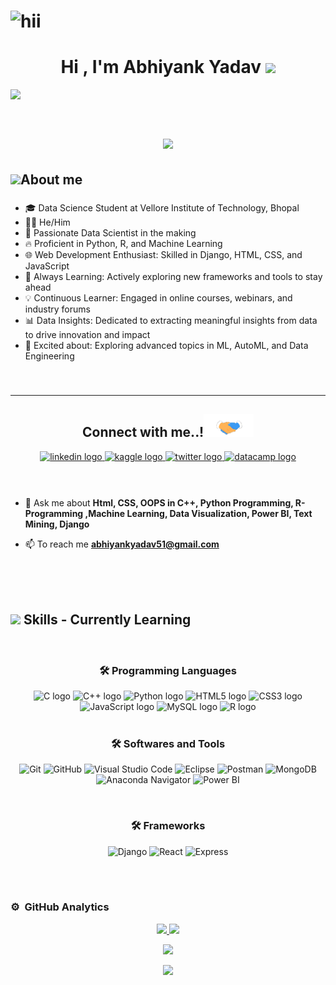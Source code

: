 # ![hii](https://github.com/Abhiyank51/Abhiyank_Yadav/blob/main/Banner.png)


<h1 align="center"><b>Hi ,  I'm Abhiyank Yadav </b><img src="https://media.giphy.com/media/hvRJCLFzcasrR4ia7z/giphy.gif" width="35"></h1>


<img src="https://user-images.githubusercontent.com/73097560/115834477-dbab4500-a447-11eb-908a-139a6edaec5c.gif"><br><br>

<p align="center" style="font-size: 30px;">
  <a href="https://github.com/DenverCoder1/readme-typing-svg">
    <img src="https://readme-typing-svg.herokuapp.com?font=Verdana&color=cyan&size=50&center=true&vCenter=true&width=1200&height=100&lines=Welcome+to+My+Github+Profile!!;Explore+🔎+and+Collaborate+with+me+⚙️">
  </a>
</p>

###

## <img src="https://media2.giphy.com/media/QssGEmpkyEOhBCb7e1/giphy.gif?cid=ecf05e47a0n3gi1bfqntqmob8g9aid1oyj2wr3ds3mg700bl&rid=giphy.gif" width ="25">**About me**



###

- 🎓 Data Science Student at Vellore Institute of Technology, Bhopal  
- 🧑‍💻 He/Him  
- 🌟 Passionate Data Scientist in the making  
- 🔥 Proficient in Python, R, and Machine Learning  
- 🌐 Web Development Enthusiast: Skilled in Django, HTML, CSS, and JavaScript  
- 🚀 Always Learning: Actively exploring new frameworks and tools to stay ahead  
- 💡 Continuous Learner: Engaged in online courses, webinars, and industry forums  
- 📊 Data Insights: Dedicated to extracting meaningful insights from data to drive innovation and impact  
- 🤖 Excited about: Exploring advanced topics in ML, AutoML, and Data Engineering  
  
###

<br>

-----

<h2 align="center"><b>Connect with me..!</b><img src="https://github.com/0xAbdulKhalid/0xAbdulKhalid/raw/main/assets/mdImages/handshake.gif" width ="80"></h2>

<div align="center">
  <a href="https://www.linkedin.com/in/abhiyank-yadav-440b33251" target="_blank">
    <img src="https://img.shields.io/static/v1?message=LinkedIn&logo=linkedin&label=&color=0077B5&logoColor=white&labelColor=&style=for-the-badge" height="25" alt="linkedin logo" />
  </a>
  <a href="https://www.kaggle.com/abhiyankyadav" target="_blank">
    <img src="https://img.shields.io/static/v1?message=Kaggle&logo=kaggle&label=&color=FF0000&logoColor=white&labelColor=&style=for-the-badge" height="25" alt="kaggle logo" />
  </a>
  <a href="https://twitter.com/abhiyanky63468" target="_blank">
    <img src="https://img.shields.io/static/v1?message=Twitter&logo=twitter&label=&color=1DA1F2&logoColor=white&labelColor=&style=for-the-badge" height="25" alt="twitter logo" />
  </a>
  <a href="https://www.datacamp.com/portfolio/abhiyankyadav51" target="_blank">
    <img src="https://img.shields.io/static/v1?message=DataCamp&logo=DataCamp&label=&color=1DA1F2&logoColor=white&labelColor=&style=for-the-badge" height="25" alt="datacamp logo" />
  </a>
</div>

<br>

<br>



###

- 💬 Ask me about **Html, CSS, OOPS in C++, Python Programming, R- Programming ,Machine Learning, Data Visualization, Power BI, Text Mining, Django**

- 📫 To reach me **abhiyankyadav51@gmail.com**

<br>
<br>
<br>

  ## <img src="https://media2.giphy.com/media/QssGEmpkyEOhBCb7e1/giphy.gif?cid=ecf05e47a0n3gi1bfqntqmob8g9aid1oyj2wr3ds3mg700bl&rid=giphy.gif" width ="25"><b> Skills - Currently Learning</b>
<br>


<h3 align="center">🛠 Programming Languages </h3>


 <div align="center">
  <img src="https://img.shields.io/badge/C%20-%232370ED.svg?style=for-the-badge&logo=c&logoColor=white" alt="C logo" />
  <img src="https://img.shields.io/badge/C++%20-%2300599C.svg?style=for-the-badge&logo=c%2B%2B&logoColor=white" alt="C++ logo" />
  <img src="https://img.shields.io/badge/Python%20-%2314354C.svg?style=for-the-badge&logo=python&logoColor=white" alt="Python logo" />
  <img src="https://img.shields.io/badge/html5%20-%23E34F26.svg?style=for-the-badge&logo=html5&logoColor=white" alt="HTML5 logo" />
  <img src="https://img.shields.io/badge/css3%20-%231572B6.svg?style=for-the-badge&logo=css3&logoColor=white" alt="CSS3 logo" />
  <img src="https://img.shields.io/badge/javascript%20-%23F7DF1E.svg?style=for-the-badge&logo=javascript&logoColor=black" alt="JavaScript logo" />
  <img src="https://img.shields.io/badge/mysql%20-%234479A1.svg?style=for-the-badge&logo=mysql&logoColor=white" alt="MySQL logo" />
  <img src="https://img.shields.io/badge/r%20-%231B1F4B.svg?style=for-the-badge&logo=r&logoColor=white" alt="R logo" />
   
</div>

<br>

<h3 align="center">🛠 Softwares and Tools</h3>


<div align="center">
  <p>
    <img src="https://img.shields.io/badge/git-%23F05033.svg?style=for-the-badge&logo=git&logoColor=white" alt="Git" />
    <img src="https://img.shields.io/badge/github-%23121011.svg?style=for-the-badge&logo=github&logoColor=white" alt="GitHub" />
    <img src="https://img.shields.io/badge/Visual%20Studio%20Code-0078d7.svg?style=for-the-badge&logo=visual-studio-code&logoColor=white" alt="Visual Studio Code" />
    <img src="https://img.shields.io/badge/Eclipse-2C2255?style=for-the-badge&logo=eclipse&logoColor=white" alt="Eclipse" />
    <img src="https://img.shields.io/badge/Postman-FF6C37?style=for-the-badge&logo=postman&logoColor=white" alt="Postman" />
    <img src="https://img.shields.io/badge/MongoDB-47A248?style=for-the-badge&logo=mongodb&logoColor=white" alt="MongoDB" />
    <img src="https://img.shields.io/badge/Anaconda-44A833?style=for-the-badge&logo=anaconda&logoColor=white" alt="Anaconda Navigator" />
    <img src="https://img.shields.io/badge/Power%20BI-F2C811?style=for-the-badge&logo=power-bi&logoColor=white" alt="Power BI" />
  </p>
</div>

<br>



<div align="center">
  <h3 align="center">🛠 Frameworks</h3>
  <p>
    <img src="https://img.shields.io/badge/Django-092E20?style=for-the-badge&logo=django&logoColor=white" alt="Django" />
    <img src="https://img.shields.io/badge/React-61DAFB?style=for-the-badge&logo=react&logoColor=white" alt="React" />
    <img src="https://img.shields.io/badge/Express-000000?style=for-the-badge&logo=express&logoColor=white" alt="Express" />
  </p>
</div>


<br>
<br>

### ⚙️ &nbsp;GitHub Analytics

<p align="center">
  <a href="https://github.com/abhiyank51">
    <img height="180em" src="https://github-readme-stats-eight-theta.vercel.app/api?username=abhiyank51&show_icons=true&theme=algolia&include_all_commits=true&count_private=true"/>
  </a>
  <a href="https://github.com/abhiyank51">
    <img height="180em" src="https://github-readme-stats-eight-theta.vercel.app/api/top-langs/?username=abhiyank51&layout=compact&langs_count=8&theme=algolia"/>
  </a>
</p>

<p align="center">
  <img height="180em" src="https://github-readme-streak-stats.herokuapp.com/?user=abhiyank51&theme=dark&hide_border=true"/>
</p>

<div align="center">
  
[![](https://visitcount.itsvg.in/api?id=abhiyank51&icon=3&color=6)](https://visitcount.itsvg.in)
  
</div>


